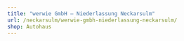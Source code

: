 ```yaml
---
title: "werwie GmbH – Niederlassung Neckarsulm"
url: /neckarsulm/werwie-gmbh-niederlassung-neckarsulm/
shop: Autohaus
---
```

